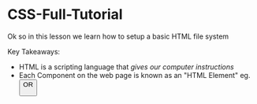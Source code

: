 # CSS-Full-Tutorial
Ok so in this lesson we learn how to setup a basic HTML file system 

Key Takeaways:
- HTML is a scripting language that *gives our computer instructions*
- Each Component on the web page is known as an "HTML Element" eg. <Button> OR <p>

